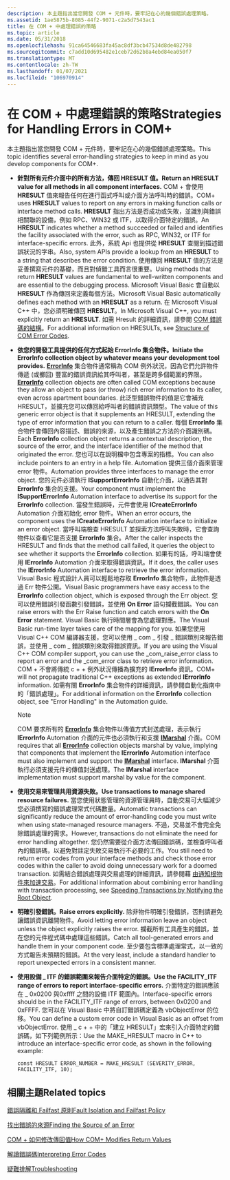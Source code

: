 ```yaml
---
description: 本主題指出當您開發 COM + 元件時，要牢記在心的幾個錯誤處理策略。
ms.assetid: 1ae5875b-8085-44f2-9071-c2a5d7543ac1
title: 在 COM + 中處理錯誤的策略
ms.topic: article
ms.date: 05/31/2018
ms.openlocfilehash: 91ca64546683fa45ac8df3bcb47534d8de482798
ms.sourcegitcommit: c7add10d695482e1ceb72d62b8a4ebd84ea050f7
ms.translationtype: MT
ms.contentlocale: zh-TW
ms.lasthandoff: 01/07/2021
ms.locfileid: "106970914"
---
```

# <a name="strategies-for-handling-errors-in-com"></a><span data-ttu-id="91fe0-103">在 COM + 中處理錯誤的策略</span><span class="sxs-lookup"><span data-stu-id="91fe0-103">Strategies for Handling Errors in COM+</span></span>

<span data-ttu-id="91fe0-104">本主題指出當您開發 COM + 元件時，要牢記在心的幾個錯誤處理策略。</span><span class="sxs-lookup"><span data-stu-id="91fe0-104">This topic identifies several error-handling strategies to keep in mind as you develop components for COM+.</span></span>

-   <span data-ttu-id="91fe0-105">**針對所有元件介面中的所有方法，傳回 HRESULT 值。**</span><span class="sxs-lookup"><span data-stu-id="91fe0-105">**Return an HRESULT value for all methods in all component interfaces.**</span></span>  <span data-ttu-id="91fe0-106">COM + 會使用 **HRESULT** 值來報告任何在進行函式呼叫或介面方法呼叫時的錯誤。</span><span class="sxs-lookup"><span data-stu-id="91fe0-106">COM+ uses **HRESULT** values to report on any errors in making function calls or interface method calls.</span></span> <span data-ttu-id="91fe0-107">**HRESULT** 指出方法是否成功或失敗，並識別與錯誤相關聯的設備，例如 RPC、WIN32 或 ITF，以取得介面特定的錯誤。</span><span class="sxs-lookup"><span data-stu-id="91fe0-107">An **HRESULT** indicates whether a method succeeded or failed and identifies the facility associated with the error, such as RPC, WIN32, or ITF for interface-specific errors.</span></span> <span data-ttu-id="91fe0-108">此外，系統 Api 也提供從 **HRESULT** 查閱到描述錯誤狀況的字串。</span><span class="sxs-lookup"><span data-stu-id="91fe0-108">Also, system APIs provide a lookup from an **HRESULT** to a string that describes the error condition.</span></span> <span data-ttu-id="91fe0-109">使用傳回 **HRESULT** 值的方法是妥善撰寫元件的基礎，而且對偵錯工具而言很重要。</span><span class="sxs-lookup"><span data-stu-id="91fe0-109">Using methods that return **HRESULT** values are fundamental to well-written components and are essential to the debugging process.</span></span> <span data-ttu-id="91fe0-110">Microsoft Visual Basic 會自動以 **HRESULT** 作為傳回來定義每個方法。</span><span class="sxs-lookup"><span data-stu-id="91fe0-110">Microsoft Visual Basic automatically defines each method with an **HRESULT** as a return.</span></span> <span data-ttu-id="91fe0-111">在 Microsoft Visual C++ 中，您必須明確傳回 **HRESULT**。</span><span class="sxs-lookup"><span data-stu-id="91fe0-111">In Microsoft Visual C++, you must explicitly return an **HRESULT**.</span></span> <span data-ttu-id="91fe0-112">如需 Hresult 的詳細資訊，請參閱 [COM 錯誤碼的結構](/windows/desktop/com/structure-of-com-error-codes)。</span><span class="sxs-lookup"><span data-stu-id="91fe0-112">For additional information on HRESULTs, see [Structure of COM Error Codes](/windows/desktop/com/structure-of-com-error-codes).</span></span>
-   <span data-ttu-id="91fe0-113">**依您的開發工具提供的任何方式起始 ErrorInfo 集合物件。**</span><span class="sxs-lookup"><span data-stu-id="91fe0-113">**Initiate the ErrorInfo collection object by whatever means your development tool provides.**</span></span> <span data-ttu-id="91fe0-114">[**ErrorInfo**](errorinfo.md) 集合物件通常稱為 COM 例外狀況，因為它們允許物件傳遞 (或擲回) 豐富的錯誤資訊給其呼叫者，甚至是跨多個範圍的界限。</span><span class="sxs-lookup"><span data-stu-id="91fe0-114">[**ErrorInfo**](errorinfo.md) collection objects are often called COM exceptions because they allow an object to pass (or throw) rich error information to its caller, even across apartment boundaries.</span></span> <span data-ttu-id="91fe0-115">此泛型錯誤物件的值是它會補充 HRESULT，並擴充您可以傳回給呼叫者的錯誤資訊類型。</span><span class="sxs-lookup"><span data-stu-id="91fe0-115">The value of this generic error object is that it supplements an HRESULT, extending the type of error information that you can return to a caller.</span></span> <span data-ttu-id="91fe0-116">每個 **ErrorInfo** 集合物件會傳回內容描述、錯誤的來源，以及產生錯誤之方法的介面識別碼。</span><span class="sxs-lookup"><span data-stu-id="91fe0-116">Each **ErrorInfo** collection object returns a contextual description, the source of the error, and the interface identifier of the method that originated the error.</span></span> <span data-ttu-id="91fe0-117">您也可以在說明檔中包含專案的指標。</span><span class="sxs-lookup"><span data-stu-id="91fe0-117">You can also include pointers to an entry in a help file.</span></span> <span data-ttu-id="91fe0-118">Automation 提供三個介面來管理 error 物件。</span><span class="sxs-lookup"><span data-stu-id="91fe0-118">Automation provides three interfaces to manage the error object.</span></span> <span data-ttu-id="91fe0-119">您的元件必須執行 **ISupportErrorInfo** 自動化介面，以通告其對 **ErrorInfo** 集合的支援。</span><span class="sxs-lookup"><span data-stu-id="91fe0-119">Your component must implement the **ISupportErrorInfo** Automation interface to advertise its support for the **ErrorInfo** collection.</span></span> <span data-ttu-id="91fe0-120">當發生錯誤時，元件會使用 **ICreateErrorInfo** Automation 介面初始化 error 物件。</span><span class="sxs-lookup"><span data-stu-id="91fe0-120">When an error occurs, the component uses the **ICreateErrorInfo** Automation interface to initialize an error object.</span></span> <span data-ttu-id="91fe0-121">當呼叫端檢查 HRESULT 並探索方法呼叫失敗時，它會查詢物件以查看它是否支援 **ErrorInfo** 集合。</span><span class="sxs-lookup"><span data-stu-id="91fe0-121">After the caller inspects the HRESULT and finds that the method call failed, it queries the object to see whether it supports the **ErrorInfo** collection.</span></span> <span data-ttu-id="91fe0-122">如果有的話，呼叫端會使用 **IErrorInfo** Automation 介面來取得錯誤資訊。</span><span class="sxs-lookup"><span data-stu-id="91fe0-122">If it does, the caller uses the **IErrorInfo** Automation interface to retrieve the error information.</span></span> <span data-ttu-id="91fe0-123">Visual Basic 程式設計人員可以輕鬆地存取 **ErrorInfo** 集合物件，此物件是透過 Err 物件公開。</span><span class="sxs-lookup"><span data-stu-id="91fe0-123">Visual Basic programmers have easy access to the **ErrorInfo** collection object, which is exposed through the Err object.</span></span> <span data-ttu-id="91fe0-124">您可以使用錯誤引發函數引發錯誤，並使用 **On Error** 語句攔截錯誤。</span><span class="sxs-lookup"><span data-stu-id="91fe0-124">You can raise errors with the Err Raise function and catch errors with the **On Error** statement.</span></span> <span data-ttu-id="91fe0-125">Visual Basic 執行時間層會為您處理對應。</span><span class="sxs-lookup"><span data-stu-id="91fe0-125">The Visual Basic run-time layer takes care of the mapping for you.</span></span> <span data-ttu-id="91fe0-126">如果您使用 Visual C++ COM 編譯器支援，您可以使用 \_ com \_ 引發 \_ 錯誤類別來報告錯誤，並使用 \_ com \_ 錯誤類別來取得錯誤資訊。</span><span class="sxs-lookup"><span data-stu-id="91fe0-126">If you are using the Visual C++ COM compiler support, you can use the \_com\_raise\_error class to report an error and the \_com\_error class to retrieve error information.</span></span> <span data-ttu-id="91fe0-127">COM + 不會將傳統 c + + 例外狀況傳播為擴充的 **IErrorInfo** 資訊。</span><span class="sxs-lookup"><span data-stu-id="91fe0-127">COM+ will not propagate traditional C++ exceptions as extended **IErrorInfo** information.</span></span> <span data-ttu-id="91fe0-128">如需有關 **ErrorInfo** 集合物件的詳細資訊，請參閱自動化指南中的「錯誤處理」。</span><span class="sxs-lookup"><span data-stu-id="91fe0-128">For additional information on the **ErrorInfo** collection object, see "Error Handling" in the Automation guide.</span></span>
    > [!Note]  
    > <span data-ttu-id="91fe0-129">COM 要求所有的 [**ErrorInfo**](errorinfo.md) 集合物件以傳值方式封送處理，表示執行 **IErrorInfo** Automation 介面的元件也必須執行和支援 [**IMarshal**](/windows/desktop/api/objidl/nn-objidl-imarshal) 介面。</span><span class="sxs-lookup"><span data-stu-id="91fe0-129">COM requires that all [**ErrorInfo**](errorinfo.md) collection objects marshal by value, implying that components that implement the **IErrorInfo** Automation interface must also implement and support the [**IMarshal**](/windows/desktop/api/objidl/nn-objidl-imarshal) interface.</span></span> <span data-ttu-id="91fe0-130">**IMarshal** 介面執行必須支援元件的傳值封送處理。</span><span class="sxs-lookup"><span data-stu-id="91fe0-130">The **IMarshal** interface implementation must support marshal by value for the component.</span></span>

     

-   <span data-ttu-id="91fe0-131">**使用交易來管理共用資源失敗。**</span><span class="sxs-lookup"><span data-stu-id="91fe0-131">**Use transactions to manage shared resource failures.**</span></span> <span data-ttu-id="91fe0-132">當您使用狀態管理的資源管理員時，自動交易可大幅減少您必須撰寫的錯誤處理常式代碼數量。</span><span class="sxs-lookup"><span data-stu-id="91fe0-132">Automatic transactions can significantly reduce the amount of error-handling code you must write when using state-managed resource managers.</span></span> <span data-ttu-id="91fe0-133">不過，交易並不會完全免除錯誤處理的需求。</span><span class="sxs-lookup"><span data-stu-id="91fe0-133">However, transactions do not eliminate the need for error handling altogether.</span></span> <span data-ttu-id="91fe0-134">您仍然需要從介面方法傳回錯誤碼，並檢查呼叫者內的錯誤碼，以避免對註定失敗交易執行不必要的工作。</span><span class="sxs-lookup"><span data-stu-id="91fe0-134">You still need to return error codes from your interface methods and check those error codes within the caller to avoid doing unnecessary work for a doomed transaction.</span></span> <span data-ttu-id="91fe0-135">如需結合錯誤處理與交易處理的詳細資訊，請參閱藉 [由通知根物件來加速交易](speeding-transactions-by-notifying-the-root-object.md)。</span><span class="sxs-lookup"><span data-stu-id="91fe0-135">For additional information about combining error handling with transaction processing, see [Speeding Transactions by Notifying the Root Object](speeding-transactions-by-notifying-the-root-object.md).</span></span>
-   <span data-ttu-id="91fe0-136">**明確引發錯誤。**</span><span class="sxs-lookup"><span data-stu-id="91fe0-136">**Raise errors explicitly.**</span></span> <span data-ttu-id="91fe0-137">除非物件明確引發錯誤，否則請避免讓錯誤資訊離開物件。</span><span class="sxs-lookup"><span data-stu-id="91fe0-137">Avoid letting error information leave an object unless the object explicitly raises the error.</span></span> <span data-ttu-id="91fe0-138">攔截所有工具產生的錯誤，並在您的元件程式碼中處理這些錯誤。</span><span class="sxs-lookup"><span data-stu-id="91fe0-138">Catch all tool-generated errors and handle them in your component code.</span></span> <span data-ttu-id="91fe0-139">至少要包含標準處理常式，以一致的方式報告未預期的錯誤。</span><span class="sxs-lookup"><span data-stu-id="91fe0-139">At the very least, include a standard handler to report unexpected errors in a consistent manner.</span></span>
-   <span data-ttu-id="91fe0-140">**使用設備 \_ ITF 的錯誤範圍來報告介面特定的錯誤。**</span><span class="sxs-lookup"><span data-stu-id="91fe0-140">**Use the FACILITY\_ITF range of errors to report interface-specific errors.**</span></span> <span data-ttu-id="91fe0-141">介面特定的錯誤應該在 \_ 0x0200 與0xffff 之間的設備 ITF 範圍內。</span><span class="sxs-lookup"><span data-stu-id="91fe0-141">Interface-specific errors should be in the FACILITY\_ITF range of errors, between 0x0200 and 0xFFFF.</span></span> <span data-ttu-id="91fe0-142">您可以在 Visual Basic 中將自訂錯誤碼定義為 vbObjectError 的位移。</span><span class="sxs-lookup"><span data-stu-id="91fe0-142">You can define a custom error code in Visual Basic as an offset from vbObjectError.</span></span> <span data-ttu-id="91fe0-143">使用 \_ c + + 中的「建立 HRESULT」宏來引入介面特定的錯誤碼，如下列範例所示：</span><span class="sxs-lookup"><span data-stu-id="91fe0-143">Use the MAKE\_HRESULT macro in C++ to introduce an interface-specific error code, as shown in the following example:</span></span>

    ``` syntax
    const HRESULT ERROR_NUMBER = MAKE_HRESULT (SEVERITY_ERROR, FACILITY_ITF, 10);
    ```

## <a name="related-topics"></a><span data-ttu-id="91fe0-144">相關主題</span><span class="sxs-lookup"><span data-stu-id="91fe0-144">Related topics</span></span>

<dl> <dt>

[<span data-ttu-id="91fe0-145">錯誤隔離和 Failfast 原則</span><span class="sxs-lookup"><span data-stu-id="91fe0-145">Fault Isolation and Failfast Policy</span></span>](fault-isolation-and-failfast-policy.md)
</dt> <dt>

[<span data-ttu-id="91fe0-146">找出錯誤的來源</span><span class="sxs-lookup"><span data-stu-id="91fe0-146">Finding the Source of an Error</span></span>](finding-the-source-of-an-error.md)
</dt> <dt>

[<span data-ttu-id="91fe0-147">COM + 如何修改傳回值</span><span class="sxs-lookup"><span data-stu-id="91fe0-147">How COM+ Modifies Return Values</span></span>](how-com--modifies-return-values.md)
</dt> <dt>

[<span data-ttu-id="91fe0-148">解讀錯誤碼</span><span class="sxs-lookup"><span data-stu-id="91fe0-148">Interpreting Error Codes</span></span>](interpreting-error-codes.md)
</dt> <dt>

[<span data-ttu-id="91fe0-149">疑難排解</span><span class="sxs-lookup"><span data-stu-id="91fe0-149">Troubleshooting</span></span>](troubleshooting.md)
</dt> </dl>

 

 
